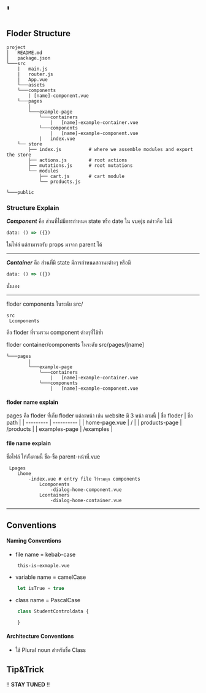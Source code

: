 # '

## Floder Structure
```
project
│   README.md
│   package.json    
└───src
    |   main.js
    |   router.js
    |   App.vue
    └───assets
    └───components
        | [name]-component.vue
    └───pages
        |
        └───example-page
            └───containers
                |   [name]-example-container.vue
            └───components
                |   [name]-example-component.vue
            |   index.vue
    └── store
        ├── index.js          # where we assemble modules and export the store
        ├── actions.js        # root actions
        ├── mutations.js      # root mutations
        └── modules
            ├── cart.js       # cart module
            └── products.js

└───public
```
### Structure Explain

***Component*** คือ ส่วนที่ไม่มีการกำหนด state หรือ date ใน vuejs กล่าวคือ ไม่มี 
```javascript
data: () => ({}) 
```
ในไฟล์ แต่สามารถรับ props มาจาก parent ได้

---

***Container*** คือ ส่วนที่มี state มีการกำหนดสถานะต่างๆ หรือมี
```javascript
data: () => ({}) 
``` 
นั่นเอง

---

floder components ในระดับ src/
```
src
 Lcomponents 
```
คือ floder ที่รวมรวม component ต่างๆที่ใช้ซ้ำ

floder container/components ในระดับ src/pages/[name]
```
└───pages
        |
        └───example-page
            └───containers
                |   [name]-example-container.vue
            └───components
                |   [name]-example-component.vue
```

#### floder name explain
pages คือ floder ที่เก็บ floder แต่ละหน้า เช่น website มี 3 หน้า ตามนี้
| ชื่อ floder | ชื่อ path |
| --------- | ---------- |
|  home-page.vue |    /   |
|   products-page   |    /products   |
|   examples-page   |    /examples   |

#### file name explain

ชื่อไฟล์ ให้ตั้งตามนี้ ชื่อ-ชื่อ parent-หน้าที่.vue
```
 Lpages
    Lhome
        -index.vue # entry file ไว้รวมทุก components
            Lcomponents
                -dialog-home-component.vue
            Lcontainers
                -dialog-home-container.vue
```

---
## Conventions

#### Naming Conventions
- file name = kebab-case
```
    this-is-exmaple.vue
```
- variable name = camelCase
```javascript
    let isTrue = true
```
- class name = PascalCase
```javascript
    class StudentControldata {

    }
```
#### Architecture Conventions
- ใช้ Plural noun สำหรับชื่อ Class


## Tip&Trick

!! **STAY TUNED** !!